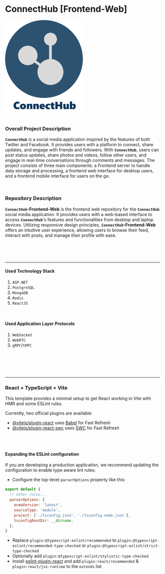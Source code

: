 # ConnectHub [Frontend-Web]

<img src="./assets/connecthub-logo.png" height="300"/>
<br>



<br>

### Overall Project Description   
**`ConnectHub`** is a social media application inspired by the features of both Twitter and Facebook. It provides users with a platform to connect, share updates, and engage with friends and followers. With **`ConnectHub`**, users can post status updates, share photos and videos, follow other users, and engage in real-time conversations through comments and messages. The project consists of three main components: a Frontend server to handle data storage and processing, a frontend web interface for desktop users, and a frontend mobile interface for users on the go.

<br>

### Repository Description
**`ConnectHub`-Frontend-Web** is the frontend web repository for the **`ConnectHub`** social media application. It provides users with a web-based interface to access **`ConnectHub`**'s features and functionalities from desktop and laptop devices. Utilizing responsive design principles, **`ConnectHub`-Frontend-Web** offers an intuitive user experience, allowing users to browse their feed, interact with posts, and manage their profile with ease.


<br>
<br>
<br>

---

#### Used Technology Stack
1. `ASP.NET`
2. `PostgreSQL`
3. `MongoDB`
4. `Redis`
5. `ReactJS`

<br>

#### Used Application Layer Protocols
1. `WebSocket`
2. `WebRTC`
3. `gRPC`/`tRPC`


<br>
<br>
<br>
<br>

---

### React + TypeScript + Vite

This template provides a minimal setup to get React working in Vite with HMR and some ESLint rules.

Currently, two official plugins are available:

- [@vitejs/plugin-react](https://github.com/vitejs/vite-plugin-react/blob/main/packages/plugin-react/README.md) uses [Babel](https://babeljs.io/) for Fast Refresh
- [@vitejs/plugin-react-swc](https://github.com/vitejs/vite-plugin-react-swc) uses [SWC](https://swc.rs/) for Fast Refresh

<br>
<br>

#### Expanding the ESLint configuration

If you are developing a production application, we recommend updating the configuration to enable type aware lint rules:

- Configure the top-level `parserOptions` property like this:

```js
export default {
  // other rules...
  parserOptions: {
    ecmaVersion: 'latest',
    sourceType: 'module',
    project: ['./tsconfig.json', './tsconfig.node.json'],
    tsconfigRootDir: __dirname,
  },
}
```

- Replace `plugin:@typescript-eslint/recommended` to `plugin:@typescript-eslint/recommended-type-checked` or `plugin:@typescript-eslint/strict-type-checked`
- Optionally add `plugin:@typescript-eslint/stylistic-type-checked`
- Install [eslint-plugin-react](https://github.com/jsx-eslint/eslint-plugin-react) and add `plugin:react/recommended` & `plugin:react/jsx-runtime` to the `extends` list

